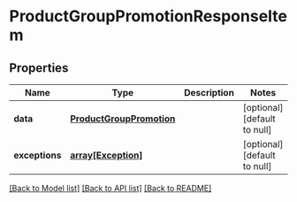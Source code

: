 # ProductGroupPromotionResponseItem

## Properties
Name | Type | Description | Notes
------------ | ------------- | ------------- | -------------
**data** | [**ProductGroupPromotion**](ProductGroupPromotion.md) |  | [optional] [default to null]
**exceptions** | [**array[Exception]**](Exception.md) |  | [optional] [default to null]

[[Back to Model list]](../README.md#documentation-for-models) [[Back to API list]](../README.md#documentation-for-api-endpoints) [[Back to README]](../README.md)


